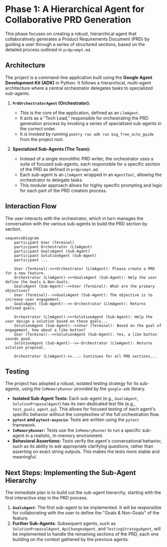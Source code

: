 # Phase 1: A Hierarchical Agent for Collaborative PRD Generation

This phase focuses on creating a robust, hierarchical agent that collaboratively generates a Product Requirements Document (PRD) by guiding a user through a series of structured sections, based on the detailed process outlined in `prdprompt.md`.

## Architecture

The project is a command-line application built using the **Google Agent Development Kit (ADK)** in Python. It follows a hierarchical, multi-agent architecture where a central orchestrator delegates tasks to specialized sub-agents.

1.  **`PrdOrchestratorAgent` (Orchestrator):**
    *   This is the core of the application, defined as an `LlmAgent`.
    *   It acts as a "Tech Lead," responsible for orchestrating the PRD generation process by invoking a series of specialized sub-agents in the correct order.
    *   It is invoked by running `poetry run adk run bug_free_octo_guide` from the project root.

2.  **Specialized Sub-Agents (The Team):**
    *   Instead of a single monolithic PRD writer, the orchestrator uses a suite of focused sub-agents, each responsible for a specific section of the PRD as defined in `prdprompt.md`.
    *   Each sub-agent is an `LlmAgent` wrapped in an `AgentTool`, allowing the orchestrator to delegate tasks.
    *   This modular approach allows for highly specific prompting and logic for each part of the PRD creation process.

## Interaction Flow

The user interacts with the orchestrator, which in turn manages the conversation with the various sub-agents to build the PRD section by section.

```mermaid
sequenceDiagram
    participant User (Terminal)
    participant Orchestrator (LlmAgent)
    participant GoalsAgent (Sub-Agent)
    participant SolutionAgent (Sub-Agent)
    participant ...

    User (Terminal)->>+Orchestrator (LlmAgent): Please create a PRD for a new feature.
    Orchestrator (LlmAgent)->>+GoalsAgent (Sub-Agent): Help the user define the Goals & Non-Goals.
    GoalsAgent (Sub-Agent)-->>User (Terminal): What are the primary objectives?
    User (Terminal)-->>GoalsAgent (Sub-Agent): The objective is to increase user engagement.
    GoalsAgent (Sub-Agent)-->>-Orchestrator (LlmAgent): Returns defined goals.

    Orchestrator (LlmAgent)->>+SolutionAgent (Sub-Agent): Help the user design a solution based on these goals...
    SolutionAgent (Sub-Agent)-->>User (Terminal): Based on the goal of engagement, how about a like button?
    User (Terminal)-->>SolutionAgent (Sub-Agent): Yes, a like button sounds good.
    SolutionAgent (Sub-Agent)-->>-Orchestrator (LlmAgent): Returns solution proposal.
    
    Orchestrator (LlmAgent)->>...: Continues for all PRD sections...
```

## Testing

The project has adopted a robust, isolated testing strategy for its sub-agents, using the `InMemoryRunner` provided by the `google-adk` library.

*   **Isolated Sub-Agent Tests:** Each sub-agent (e.g., `GoalsAgent`, `SolutionProposalAgent`) has its own dedicated test file (e.g., `test_goals_agent.py`). This allows for focused testing of each agent's specific behavior without the complexities of the full orchestration flow.
*   **`pytest` and `pytest-asyncio`:** Tests are written using the `pytest` framework.
*   **`InMemoryRunner`:** Tests use the `InMemoryRunner` to run a specific sub-agent in a realistic, in-memory environment.
*   **Behavioral Assertions:** Tests verify the agent's conversational behavior, such as its ability to ask appropriate clarifying questions, rather than asserting on exact string outputs. This makes the tests more stable and meaningful.

## Next Steps: Implementing the Sub-Agent Hierarchy

The immediate plan is to build out the sub-agent hierarchy, starting with the first interactive step in the PRD process.

1.  **`GoalsAgent`**: The first sub-agent to be implemented. It will be responsible for collaborating with the user to define the "Goals & Non-Goals" of the feature.
2.  **Further Sub-Agents**: Subsequent agents, such as `SolutionProposalAgent`, `ApiChangesAgent`, and `TestingStrategyAgent`, will be implemented to handle the remaining sections of the PRD, each one building on the context gathered by the previous agents.